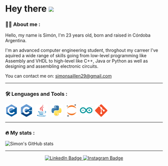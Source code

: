 <div>
  <h1>
    Hey there
    <img src="https://media.giphy.com/media/hvRJCLFzcasrR4ia7z/giphy.gif" width="30px"/>
  </h1>
</div>

### :technologist: About me :

Hello, my name is Simón, I'm 23 years old, born and raised in Córdoba Argentina.

I'm an advanced computer engineering student, throghout my carreer I've aquired a wide range of skills going from low-level programming like Assembly and VHDL to high-level like C++, Java or Python as well as designing and assembling electronic circuits.

You can contact me on: simonsaillen29@gmail.com

---

### 🛠️ Lenguages and Tools :

<div>
  <img src="https://github.com/devicons/devicon/blob/master/icons/c/c-original.svg" alt="C" width="40" height="40"/>&nbsp
  <img src="https://github.com/devicons/devicon/blob/master/icons/cplusplus/cplusplus-original.svg" alt="C++" width="40" height="40"/>&nbsp
  <img src="https://github.com/devicons/devicon/blob/master/icons/java/java-original.svg" alt="Java" width="40" height="40"/>&nbsp
  <img src="https://github.com/devicons/devicon/blob/master/icons/python/python-original.svg" alt="Python" width="40" height="40"/>&nbsp
  <img src="https://github.com/devicons/devicon/blob/master/icons/jupyter/jupyter-original.svg" alt="Jupyter Notebook" width="40" height="40"/>&nbsp
  <img src="https://github.com/devicons/devicon/blob/master/icons/arduino/arduino-original.svg" alt="Arduino" width="40" height="40"/>&nbsp
  <img src="https://github.com/devicons/devicon/blob/master/icons/git/git-original.svg" alt="git" width="40" height="40"/>&nbsp
</div>

---

### :fire: My stats :

![Simon's GitHub stats](https://github-readme-stats.vercel.app/api?username=simi-sai&theme=dark&hide_border=true)

---

<div id="header_2" align="center">
  <div id="badges">
      <a href="https://www.linkedin.com/in/simon-saillen/">
        <img src="https://img.shields.io/badge/LinkedIn-black?logo=linkedin&logoColor=white&style=for-the-badge" alt="LinkedIn Badge" height="35"/>
      </a>
      <a href="https://www.instagram.com/simonsaillen/">
        <img src="https://img.shields.io/badge/Instagram-black?logo=instagram&logoColor=white&style=for-the-badge" alt="Instagram Badge" height="35"/>
      </a>
    </div>
</div>
